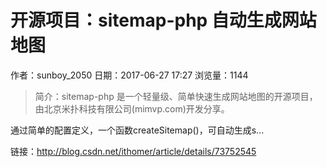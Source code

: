 # 开源项目：sitemap-php 自动生成网站地图
作者：sunboy_2050
日期：2017-06-27 17:27
浏览量：1144
> 简介：sitemap-php 是一个轻量级、简单快速生成网站地图的开源项目，由北京米扑科技有限公司(mimvp.com)开发分享。

通过简单的配置定义，一个函数createSitemap()，可自动生成s...

 链接：http://blog.csdn.net/ithomer/article/details/73752545
